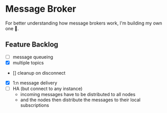 # Message Broker
For better understanding how message brokers work, I'm building my own one 🦫.


## Feature Backlog
- [ ] message queueing
- [x] multiple topics
- [] cleanup on disconnect
- [x] 1:n message delivery
- [ ] HA (but connect to any instance)
  - incoming messages have to be distributed to all nodes
  - and the nodes then distribute the messages to their local subscriptions